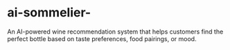 # ai-sommelier-
An AI-powered wine recommendation system that helps customers find the perfect bottle based on taste preferences, food pairings, or mood.

